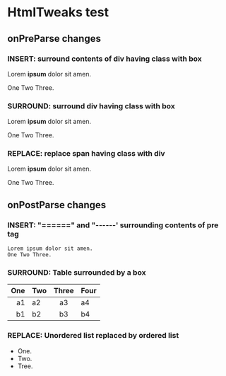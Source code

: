 # HtmlTweaks test

## onPreParse changes

### INSERT: surround contents of div having class with box

<div class="one" markdown="1">

Lorem **ipsum** dolor sit amen.

One Two Three. 

</div>

### SURROUND: surround div having class with box

<div class="two" markdown="1">

Lorem **ipsum** dolor sit amen.

One Two Three. 

</div>

### REPLACE: replace span having class with div

<span class="box1" style="background:#cde" markdown="1">

Lorem **ipsum** dolor sit amen.

One Two Three. 

</span>

## onPostParse changes

### INSERT: "======" and "------' surrounding contents of pre tag  

    Lorem ipsum dolor sit amen.
    One Two Three. 

### SURROUND: Table surrounded by a box

| One     | Two      | Three      | Four
|--------:|:---------|:----------:|---------
| a1      | a2       | a3         | a4
| b1      | b2       | b3         | b4      

### REPLACE: Unordered list replaced by ordered list

- One.
- Two.
- Tree.

